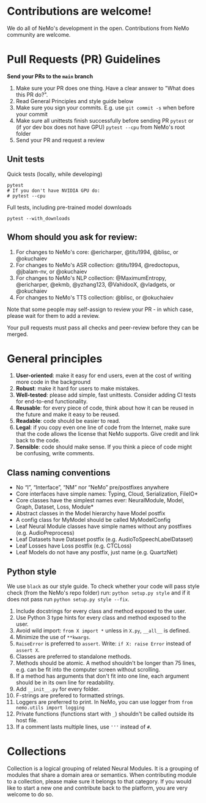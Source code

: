 # Contributions are welcome!

We do all of NeMo's development in the open. Contributions from NeMo community are welcome.


# Pull Requests (PR) Guidelines

**Send your PRs to the `main` branch**

1) Make sure your PR does one thing. Have a clear answer to "What does this PR do?".
2) Read General Principles and style guide below
3) Make sure you sign your commits. E.g. use ``git commit -s`` when before your commit
4) Make sure all unittests finish successfully before sending PR ``pytest`` or (if yor dev box does not have GPU) ``pytest --cpu`` from NeMo's root folder
5) Send your PR and request a review

## Unit tests
Quick tests (locally, while developing)
```
pytest
# If you don't have NVIDIA GPU do:
# pytest --cpu
```
Full tests, including pre-trained model downloads
```
pytest --with_downloads
```

## Whom should you ask for review:
1. For changes to NeMo's core: @ericharper, @titu1994, @blisc, or @okuchaiev  
1. For changes to NeMo's ASR collection: @titu1994, @redoctopus, @jbalam-nv, or @okuchaiev
1. For changes to NeMo's NLP collection: @MaximumEntropy, @ericharper, @ekmb, @yzhang123, @VahidooX, @vladgets, or @okuchaiev 
1. For changes to NeMo's TTS collection: @blisc, or @okuchaiev

Note that some people may self-assign to review your PR - in which case, please wait for them to add a review.

Your  pull requests must pass all checks and peer-review before they can be merged.

# General principles
1. **User-oriented**: make it easy for end users, even at the cost of writing more code in the background
1. **Robust**: make it hard for users to make mistakes.
1. **Well-tested**: please add simple, fast unittests. Consider adding CI tests for end-to-end functionality.
1. **Reusable**: for every piece of code, think about how it can be reused in the future and make it easy to be reused.
1. **Readable**: code should be easier to read.
1. **Legal**: if you copy even one line of code from the Internet, make sure that the code allows the license that NeMo supports. Give credit and link back to the code.
1. **Sensible**: code should make sense. If you think a piece of code might be confusing, write comments.

## Class naming conventions
* No “I”, “Interface”, “NM” nor “NeMo” pre/postfixes anywhere
* Core interfaces have simple names: Typing, Cloud, Serialization, FileIO*
* Core classes have the simplest names ever: NeuralModule, Model, Graph, Dataset, Loss, Module*
* Abstract classes in the Model hierarchy have Model postfix
* A config class for MyModel should be called MyModelConfig
* Leaf Neural Module classes have simple names without any postfixes (e.g. AudioPreprocess)
* Leaf Datasets have Dataset postfix (e.g. AudioToSpeechLabelDataset)
* Leaf Losses have Loss postfix (e.g. CTCLoss)
* Leaf Models do not have any postfix, just name (e.g. QuartzNet)

## Python style
We use ``black`` as our style guide. To check whether your code will pass style check (from the NeMo's repo folder) run:
``python setup.py style`` and if it does not pass run ``python setup.py style --fix``.

1. Include docstrings for every class and method exposed to the user.
1. Use Python 3 type hints for every class and method exposed to the user.
1. Avoid wild import: ``from X import *`` unless in ``X.py``, ``__all__`` is defined.
1. Minimize the use of ``**kwargs``.
1. ``RaiseError`` is preferred to ``assert``. Write: ```if X: raise Error``` instead of ```assert X```.
1. Classes are preferred to standalone methods.
1. Methods should be atomic. A method shouldn't be longer than 75 lines, e.g. can be fit into the computer screen without scrolling.
1. If a method has arguments that don't fit into one line, each argument should be in its own line for readability.
1. Add ``__init__.py`` for every folder.
1. F-strings are prefered to formatted strings.
1. Loggers are preferred to print. In NeMo, you can use logger from ``from nemo.utils import logging``
1. Private functions (functions start with ``_``) shouldn't be called outside its host file.
1. If a comment lasts multiple lines, use ``'''`` instead of ``#``.

# Collections
Collection is a logical grouping of related Neural Modules. It is a grouping of modules that share a domain area or semantics.
When contributing module to a collection, please make sure it belongs to that category. 
If you would like to start a new one and contribute back to the platform, you are very welcome to do so.  
